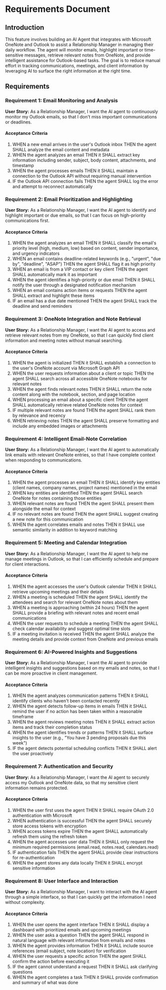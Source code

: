 # Requirements Document

## Introduction

This feature involves building an AI Agent that integrates with Microsoft OneNote and Outlook to assist a Relationship Manager in managing their daily workflow. The agent will monitor emails, highlight important or time-sensitive messages, retrieve relevant notes from OneNote, and provide intelligent assistance for Outlook-based tasks. The goal is to reduce manual effort in tracking communications, meetings, and client information by leveraging AI to surface the right information at the right time.

## Requirements

### Requirement 1: Email Monitoring and Analysis

**User Story:** As a Relationship Manager, I want the AI agent to continuously monitor my Outlook emails, so that I don't miss important communications or deadlines.

#### Acceptance Criteria

1. WHEN a new email arrives in the user's Outlook inbox THEN the agent SHALL analyze the email content and metadata
2. WHEN the agent analyzes an email THEN it SHALL extract key information including sender, subject, body content, attachments, and timestamp
3. WHEN the agent processes emails THEN it SHALL maintain a connection to the Outlook API without requiring manual intervention
4. IF the Outlook API connection fails THEN the agent SHALL log the error and attempt to reconnect automatically

### Requirement 2: Email Prioritization and Highlighting

**User Story:** As a Relationship Manager, I want the AI agent to identify and highlight important or due emails, so that I can focus on high-priority communications first.

#### Acceptance Criteria

1. WHEN the agent analyzes an email THEN it SHALL classify the email's priority level (high, medium, low) based on content, sender importance, and urgency indicators
2. WHEN an email contains deadline-related keywords (e.g., "urgent", "due by", "deadline", "ASAP") THEN the agent SHALL flag it as high priority
3. WHEN an email is from a VIP contact or key client THEN the agent SHALL automatically mark it as important
4. WHEN the agent identifies a high-priority or due email THEN it SHALL notify the user through a designated notification mechanism
5. WHEN an email contains action items or requests THEN the agent SHALL extract and highlight these items
6. IF an email has a due date mentioned THEN the agent SHALL track the deadline and send reminders

### Requirement 3: OneNote Integration and Note Retrieval

**User Story:** As a Relationship Manager, I want the AI agent to access and retrieve relevant notes from my OneNote, so that I can quickly find client information and meeting notes without manual searching.

#### Acceptance Criteria

1. WHEN the agent is initialized THEN it SHALL establish a connection to the user's OneNote account via Microsoft Graph API
2. WHEN the user requests information about a client or topic THEN the agent SHALL search across all accessible OneNote notebooks for relevant notes
3. WHEN the agent finds relevant notes THEN it SHALL return the note content along with the notebook, section, and page location
4. WHEN processing an email about a specific client THEN the agent SHALL automatically retrieve related OneNote notes for context
5. IF multiple relevant notes are found THEN the agent SHALL rank them by relevance and recency
6. WHEN retrieving notes THEN the agent SHALL preserve formatting and include any embedded images or attachments

### Requirement 4: Intelligent Email-Note Correlation

**User Story:** As a Relationship Manager, I want the AI agent to automatically link emails with relevant OneNote entries, so that I have complete context when responding to communications.

#### Acceptance Criteria

1. WHEN the agent processes an email THEN it SHALL identify key entities (client names, company names, project names) mentioned in the email
2. WHEN key entities are identified THEN the agent SHALL search OneNote for notes containing those entities
3. WHEN relevant notes are found THEN the agent SHALL present them alongside the email for context
4. IF no relevant notes are found THEN the agent SHALL suggest creating a new note for this communication
5. WHEN the agent correlates emails and notes THEN it SHALL use semantic similarity in addition to keyword matching

### Requirement 5: Meeting and Calendar Integration

**User Story:** As a Relationship Manager, I want the AI agent to help me manage meetings in Outlook, so that I can efficiently schedule and prepare for client interactions.

#### Acceptance Criteria

1. WHEN the agent accesses the user's Outlook calendar THEN it SHALL retrieve upcoming meetings and their details
2. WHEN a meeting is scheduled THEN the agent SHALL identify the attendees and search for relevant OneNote notes about them
3. WHEN a meeting is approaching (within 24 hours) THEN the agent SHALL provide a briefing with relevant notes and recent email communications
4. WHEN the user requests to schedule a meeting THEN the agent SHALL check calendar availability and suggest optimal time slots
5. IF a meeting invitation is received THEN the agent SHALL analyze the meeting details and provide context from OneNote and previous emails

### Requirement 6: AI-Powered Insights and Suggestions

**User Story:** As a Relationship Manager, I want the AI agent to provide intelligent insights and suggestions based on my emails and notes, so that I can be more proactive in client management.

#### Acceptance Criteria

1. WHEN the agent analyzes communication patterns THEN it SHALL identify clients who haven't been contacted recently
2. WHEN the agent detects follow-up items in emails THEN it SHALL remind the user if no action has been taken within a reasonable timeframe
3. WHEN the agent reviews meeting notes THEN it SHALL extract action items and track their completion status
4. WHEN the agent identifies trends or patterns THEN it SHALL surface insights to the user (e.g., "You have 3 pending proposals due this week")
5. IF the agent detects potential scheduling conflicts THEN it SHALL alert the user proactively

### Requirement 7: Authentication and Security

**User Story:** As a Relationship Manager, I want the AI agent to securely access my Outlook and OneNote data, so that my sensitive client information remains protected.

#### Acceptance Criteria

1. WHEN the user first uses the agent THEN it SHALL require OAuth 2.0 authentication with Microsoft
2. WHEN authentication is successful THEN the agent SHALL securely store access tokens with encryption
3. WHEN access tokens expire THEN the agent SHALL automatically refresh them using the refresh token
4. WHEN the agent accesses user data THEN it SHALL only request the minimum required permissions (email.read, notes.read, calendars.read)
5. IF authentication fails THEN the agent SHALL provide clear instructions for re-authentication
6. WHEN the agent stores any data locally THEN it SHALL encrypt sensitive information

### Requirement 8: User Interface and Interaction

**User Story:** As a Relationship Manager, I want to interact with the AI agent through a simple interface, so that I can quickly get the information I need without complexity.

#### Acceptance Criteria

1. WHEN the user opens the agent interface THEN it SHALL display a dashboard with prioritized emails and upcoming meetings
2. WHEN the user asks a question THEN the agent SHALL respond in natural language with relevant information from emails and notes
3. WHEN the agent provides information THEN it SHALL include source references (email subject, note location) for verification
4. WHEN the user requests a specific action THEN the agent SHALL confirm the action before executing it
5. IF the agent cannot understand a request THEN it SHALL ask clarifying questions
6. WHEN the agent completes a task THEN it SHALL provide confirmation and summary of what was done
